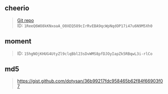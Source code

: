 ## cheerio

> [Git repo](https://github.com/tani/cheeriogs)\
  ID: `1ReeQ6WO8kKNxoaA_O0XEQ589cIrRvEBA9qcWpNqdOP17i47u6N9M5Xh0`
  

## moment
> ID: `15hgNOjKHUG4UtyZl9clqBbl23sDvWMS8pfDJOyIapZk5RBqwL3i-rlCo`

## md5
> https://gist.github.com/dotysan/36b99217fdc958465b62f84f66903f07